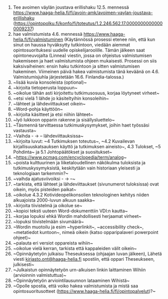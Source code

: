 1. Tee avoimen väylän joustava erillishaku 12.5. mennessä https://www.haaga-helia.fi/fi/avoin-amk/avoimen-vaylan-joustava-erillishaku (https://opintopolku.fi/konfo/fi/toteutus/1.2.246.562.17.00000000000000009237)
6. hae valmistumista 4.6. mennessä https://www.haaga-helia.fi/fi/valmistuminen (Käytännössä prosessi etenee niin, että kun sinut on haussa hyväksytty tutkintoon, viedään aiemmat opintosuorituksesi uudelle opiskelijaroolille. Tämän jälkeen saat opintoneuvojalta (Linnea) viestin, jossa on ohjeistus valmistumisen hakemiseen ja haet valmistumista ohjeen mukaisesti. Prosessi on siis kaksivaiheinen: ensin haku tutkintoon ja sitten valmistumisen hakeminen. Viimeinen päivä hakea valmistumista tänä keväänä on 4.6. Valmistumisjuhla järjestetään 16.6. Finlandia-talossa.)
7. ~lisää kuvia konsoleista (optional)~
10. ~kirjoita tietoperusta loppuun~
11. ~oikolue tähän asti kirjoitettu tutkimusosuus, korjaa löytyneet virheet~
12. ~etsi vielä 1 lähde jo käsiteltyihin konsoleihin~
13. ~lähteet ja lähdeviittaukset oikein~
14. ~Word-pohja käyttöön~
15. ~kirjoita käsitteet ja etsi niihin lähteet~
16. ~lyö lukkoon opparin rakenne ja sisällysluettelo~
17. ~Täsmennä tarvittaessa tutkimuskysymykset, joihin haet työssäsi vastausta~
18. ~Vaihda - -> –  lähdeviittauksissa~
19. ~kirjoita luvut: ~4 Tutkimuksen toteutus~, ~4.2 Kuvailevan kirjallisuuskatsauksen käyttö ja tutkimuksen aineisto~, 4.3 Tulokset, ~5 Pohdinta~ ja 5.1 Johtopäätökset ja suositukset~
20. ~https://www.pcmag.com/encyclopedia/term/analog~
21. ~poista kulttuurinen ja liiketaloudellinen näkökulma tuloksista ja tutkimuskysymyksistä, keskitytään vain historiaan yleisesti ja teknologiaan tarkemmin?~
22. ~vaihda ajatusviivoiksi - -> –~
23. ~tarkista, että lähteet ja lähdeviittaukset (sivunumerot tuloksissa) ovat oikein, myös pisteiden paikat~
24. ~oikolue 4.3.2 Kotivideopelikonsolien teknologinen kehitys niiden alkuajoista 2000-luvun alkuun saakka~
26. ~kirjoita tiivistelmä ja oikolue se~
1. ~kopioi teksti uuteen Word-dokumenttiin VDI:n kautta~
2. ~korjaa lopuksi ehkä Wordin mahdollisesti herjaamat virheet~
2. ~lopuksi tiivistelmään sivumäärä~
1. ~Wordin muotoilu ja esim ~hyperlinkit~, ~accessibility check~, ~metatiedot kuntoon~, nimeä oikein (katso opparipalaveri powerpoint ohjeet)~
2. ~palauta eri versiot oppareista wihiin~
3. ~oikolue vielä kerran, tarkista että kappaleiden välit oikein~
4. ~Opinnäytetyön julkaisu Theseuksessa (ohjaajan luvan jälkeen), Lähetä viesti kirjasto.ont@haaga-helia.fi spostiin, että oppari Theseukseen, julkisesti~
5. ~Julkaistun opinnäytetyön urn-alkuisen linkin laittaminen Wihiin (arvioinnin valmistuttua)~
6. ~Opinnäytetyön arviointilausunnon lataaminen Wihistä​~
7. ~Opolle spostia, että voiko hakea valmistumista ja mistä saa opintosuoritusotteet (https://www.haaga-helia.fi/fi/opintopalvelut)?~
